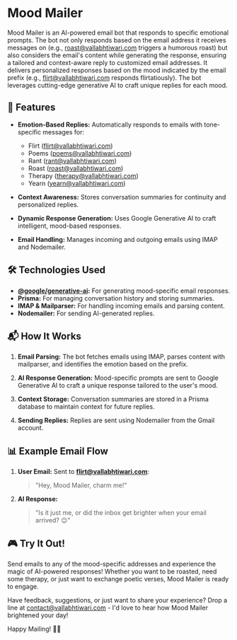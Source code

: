 # Mood Mailer

Mood Mailer is an AI-powered email bot that responds to specific emotional prompts. The bot not only responds based on the email address it receives messages on (e.g., roast@vallabhtiwari.com triggers a humorous roast) but also considers the email's content while generating the response, ensuring a tailored and context-aware reply to customized email addresses. It delivers personalized responses based on the mood indicated by the email prefix (e.g., flirt@vallabhtiwari.com responds flirtatiously). The bot leverages cutting-edge generative AI to craft unique replies for each mood.

## 🎯 Features

- **Emotion-Based Replies:** Automatically responds to emails with tone-specific messages for:

  - Flirt (flirt@vallabhtiwari.com)
  - Poems (poems@vallabhtiwari.com)
  - Rant (rant@vallabhtiwari.com)
  - Roast (roast@vallabhtiwari.com)
  - Therapy (therapy@vallabhtiwari.com)
  - Yearn (yearn@vallabhtiwari.com)

- **Context Awareness:** Stores conversation summaries for continuity and personalized replies.
- **Dynamic Response Generation:** Uses Google Generative AI to craft intelligent, mood-based responses.
- **Email Handling:** Manages incoming and outgoing emails using IMAP and Nodemailer.

## 🛠️ Technologies Used

- **[@google/generative-ai](https://www.npmjs.com/package/@google/generative-ai):** For generating mood-specific email responses.
- **Prisma:** For managing conversation history and storing summaries.
- **IMAP & Mailparser:** For handling incoming emails and parsing content.
- **Nodemailer:** For sending AI-generated replies.

## 📬 How It Works

1. **Email Parsing:** The bot fetches emails using IMAP, parses content with mailparser, and identifies the emotion based on the prefix.

2. **AI Response Generation:** Mood-specific prompts are sent to Google Generative AI to craft a unique response tailored to the user's mood.

3. **Context Storage:** Conversation summaries are stored in a Prisma database to maintain context for future replies.

4. **Sending Replies:** Replies are sent using Nodemailer from the Gmail account.

## 📊 Example Email Flow

1. **User Email:**
   Sent to **flirt@vallabhtiwari.com**:

   > "Hey, Mood Mailer, charm me!"

2. **AI Response:**
   > "Is it just me, or did the inbox get brighter when your email arrived? 😉"

## 🎮 Try It Out!

Send emails to any of the mood-specific addresses and experience the magic of AI-powered responses! Whether you want to be roasted, need some therapy, or just want to exchange poetic verses, Mood Mailer is ready to engage.

Have feedback, suggestions, or just want to share your experience? Drop a line at [contact@vallabhtiwari.com](mailto:contact@vallabhtiwari.com) - I'd love to hear how Mood Mailer brightened your day!

Happy Mailing! 📧✨
